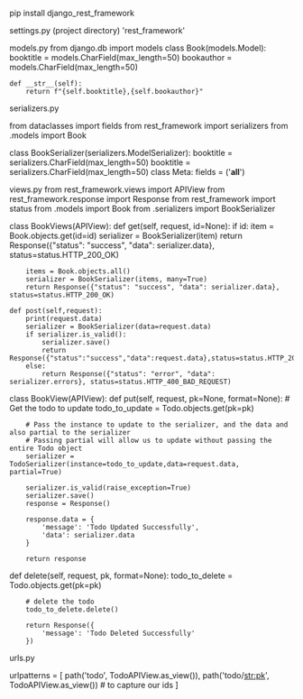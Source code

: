 pip install django_rest_framework

settings.py (project directory)
'rest_framework'

models.py
from django.db import models
class Book(models.Model):
    booktitle = models.CharField(max_length=50)
    bookauthor = models.CharField(max_length=50)

    def __str__(self):
        return f"{self.booktitle},{self.bookauthor}"

serializers.py

from dataclasses import fields
from rest_framework import serializers
from .models import Book


class BookSerializer(serializers.ModelSerializer):
	booktitle = serializers.CharField(max_length=50)
	booktitle = serializers.CharField(max_length=50)
        class Meta:
	   fields = ('__all__')


views.py
from rest_framework.views import APIView
from rest_framework.response import Response
from rest_framework import status
from .models import Book
from .serializers import BookSerializer

class BookViews(APIView):
    def get(self, request, id=None):
        if id:
            item = Book.objects.get(id=id)
            serializer = BookSerializer(item)
            return Response({"status": "success", "data": serializer.data}, status=status.HTTP_200_OK)

        items = Book.objects.all()
        serializer = BookSerializer(items, many=True)
        return Response({"status": "success", "data": serializer.data}, status=status.HTTP_200_OK)

    def post(self,request):
        print(request.data)
        serializer = BookSerializer(data=request.data)
        if serializer.is_valid():
            serializer.save()
            return Response({"status":"success","data":request.data},status=status.HTTP_200_OK)
        else:
            return Response({"status": "error", "data": serializer.errors}, status=status.HTTP_400_BAD_REQUEST)


class BookView(APIView):
def put(self, request, pk=None, format=None):
        # Get the todo to update
        todo_to_update = Todo.objects.get(pk=pk)

        # Pass the instance to update to the serializer, and the data and also partial to the serializer
        # Passing partial will allow us to update without passing the entire Todo object
        serializer = TodoSerializer(instance=todo_to_update,data=request.data, partial=True)

        serializer.is_valid(raise_exception=True)
        serializer.save()
        response = Response()

        response.data = {
            'message': 'Todo Updated Successfully',
            'data': serializer.data
        }

        return response


def delete(self, request, pk, format=None):
        todo_to_delete =  Todo.objects.get(pk=pk)

        # delete the todo
        todo_to_delete.delete()

        return Response({
            'message': 'Todo Deleted Successfully'
        })


urls.py

urlpatterns = [
        path('todo', TodoAPIView.as_view()),
        path('todo/<str:pk>', TodoAPIView.as_view()) # to capture our ids
    ]






